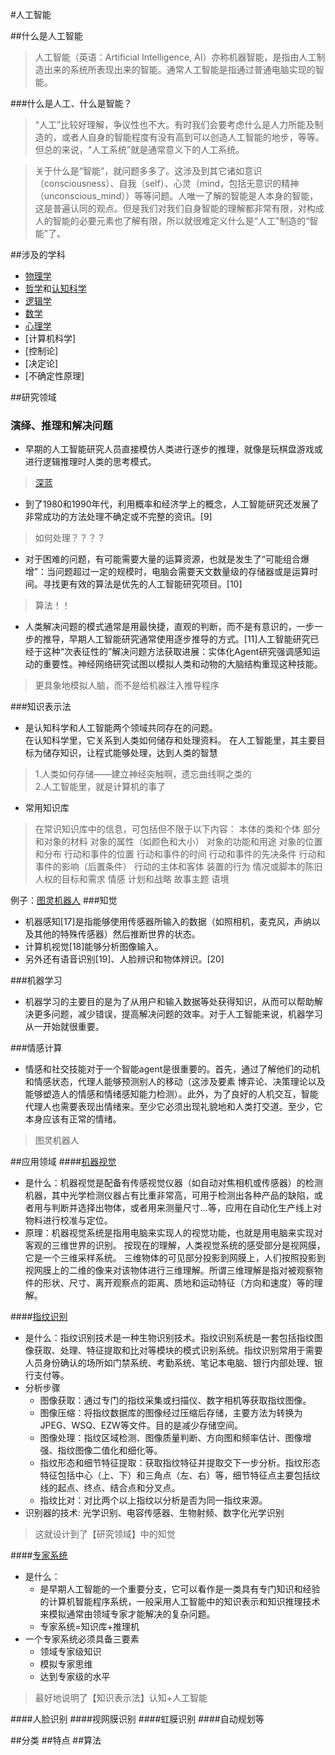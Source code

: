 #人工智能

##什么是人工智能
>	人工智能（英语：Artificial Intelligence, AI）亦称机器智能，是指由人工制造出来的系统所表现出来的智能。通常人工智能是指通过普通电脑实现的智能。

###什么是人工、什么是智能？
>	“人工”比较好理解，争议性也不大。有时我们会要考虑什么是人力所能及制造的，或者人自身的智能程度有没有高到可以创造人工智能的地步，等等。但总的来说，“人工系统”就是通常意义下的人工系统。	

>	关于什么是“智能”，就问题多多了。这涉及到其它诸如意识（consciousness）、自我（self）、心灵（mind，包括无意识的精神（unconscious_mind））等等问题。人唯一了解的智能是人本身的智能，这是普遍认同的观点。但是我们对我们自身智能的理解都非常有限，对构成人的智能的必要元素也了解有限，所以就很难定义什么是“人工”制造的“智能”了。

##涉及的学科
*	[物理学](http://zh.wikipedia.org/wiki/%E7%89%A9%E7%90%86%E5%AD%A6)
*	[哲学](http://zh.wikipedia.org/wiki/哲学)和[认知科学](http://zh.wikipedia.org/wiki/认知科学)
*	[逻辑学](http://zh.wikipedia.org/wiki/%E9%80%BB%E8%BE%91)
*	[数学](http://zh.wikipedia.org/wiki/数学)
*	[心理学](http://zh.wikipedia.org/wiki/心理学)
*	[计算机科学]
*	[控制论]
*	[决定论]
*	[不确定性原理]



##研究领域
###	演绎、推理和解决问题
*	早期的人工智能研究人员直接模仿人类进行逐步的推理，就像是玩棋盘游戏或进行逻辑推理时人类的思考模式。	
>	[深蓝](http://baike.baidu.com/subview/49027/5080682.htm?fr=aladdin "Title")		

*	到了1980和1990年代，利用概率和经济学上的概念，人工智能研究还发展了非常成功的方法处理不确定或不完整的资讯。[9]
>	如何处理？？？？

*	对于困难的问题，有可能需要大量的运算资源，也就是发生了“可能组合爆增”：当问题超过一定的规模时，电脑会需要天文数量级的存储器或是运算时间。寻找更有效的算法是优先的人工智能研究项目。[10]
>	算法！！

*	人类解决问题的模式通常是用最快捷，直观的判断，而不是有意识的，一步一步的推导，早期人工智能研究通常使用逐步推导的方式。[11]人工智能研究已经于这种“次表征性的”解决问题方法获取进展：实体化Agent研究强调感知运动的重要性。神经网络研究试图以模拟人类和动物的大脑结构重现这种技能。
>	更具象地模拟人脑，而不是给机器注入推导程序

###知识表示法
*	是认知科学和人工智能两个领域共同存在的问题。	
	在认知科学里，它关系到人类如何储存和处理资料。	
	在人工智能里，其主要目标为储存知识，让程式能够处理，达到人类的智慧
>	1.人类如何存储——建立神经突触啊，遗忘曲线啊之类的	
	2.人工智能里，就是计算机的事了

*	常用知识库
>	在常识知识库中的信息，可包括但不限于以下内容：
本体的类和个体
部分和对象的材料
对象的属性（如颜色和大小）
对象的功能和用途
对象的位置和分布
行动和事件的位置
行动和事件的时间
行动和事件的先决条件
行动和事件的影响（后置条件）
行动的主体和客体
装置的行为
情况或脚本的陈旧
人权的目标和需求
情感
计划和战略
故事主题
语境

例子：[图灵机器人](http://www.tuling123.com/openapi/cloud/proexp.jsp)
###知觉
*	机器感知[17]是指能够使用传感器所输入的数据（如照相机，麦克风，声纳以及其他的特殊传感器）然后推断世界的状态。
*	计算机视觉[18]能够分析图像输入。
*	另外还有语音识别[19]、人脸辨识和物体辨识。[20]

###机器学习
*	机器学习的主要目的是为了从用户和输入数据等处获得知识，从而可以帮助解决更多问题，减少错误，提高解决问题的效率。对于人工智能来说，机器学习从一开始就很重要。

###情感计算
*	情感和社交技能对于一个智能agent是很重要的。首先，通过了解他们的动机和情感状态，代理人能够预测别人的移动（这涉及要素 博弈论、决策理论以及能够塑造人的情感和情绪感知能力检测）。此外，为了良好的人机交互，智能代理人也需要表现出情绪来。至少它必须出现礼貌地和人类打交道。至少，它本身应该有正常的情绪。
>	图灵机器人

##应用领域
####[机器视觉](http://zh.wikipedia.org/wiki/%E6%9C%BA%E5%99%A8%E8%A7%86%E8%A7%89)
*	是什么：机器视觉是配备有传感视觉仪器（如自动对焦相机或传感器）的检测机器，其中光学检测仪器占有比重非常高，可用于检测出各种产品的缺陷，或者用与判断并选择出物体，或者用来测量尺寸...等，应用在自动化生产线上对物料进行校准与定位。
*	原理：机器视觉系统是指用电脑来实现人的视觉功能，也就是用电脑来实现对客观的三维世界的识别。
按现在的理解，人类视觉系统的感受部分是视网膜，它是一个三维采样系统。
三维物体的可见部分投影到网膜上，人们按照投影到视网膜上的二维的像来对该物体进行三维理解。所谓三维理解是指对被观察物件的形状、尺寸、离开观察点的距离、质地和运动特征（方向和速度）等的理解。


####[指纹识别](http://zh.wikipedia.org/wiki/指纹识别)
*	是什么：指纹识别技术是一种生物识别技术。指纹识别系统是一套包括指纹图像获取、处理、特征提取和比对等模块的模式识别系统。指纹识别常用于需要人员身份确认的场所如门禁系统、考勤系统、笔记本电脑、银行内部处理、银行支付等。
*	分析步骤
	*	图像获取：通过专门的指纹采集或扫描仪、数字相机等获取指纹图像。
	*	图像压缩：将指纹数据库的图像经过压缩后存储，主要方法为转换为JPEG、WSQ、EZW等文件。目的是减少存储空间。
	*	图像处理：指纹区域检测、图像质量判断、方向图和频率估计、图像增强、指纹图像二值化和细化等。
	*	指纹形态和细节特征提取：获取指纹特征并提取交下一步分析。指纹形态特征包括中心（上、下）和三角点（左、右）等，细节特征点主要包括纹线的起点、终点、结合点和分叉点。
	*	指纹比对：对比两个以上指纹以分析是否为同一指纹来源。
*	识别器的技术: 光学识别、电容传感器、生物射频、数字化光学识别
>	这就设计到了【研究领域】中的知觉

####[专家系统](http://zh.wikipedia.org/wiki/%E4%B8%93%E5%AE%B6%E7%B3%BB%E7%BB%9F)
*	是什么：
	*	是早期人工智能的一个重要分支，它可以看作是一类具有专门知识和经验的计算机智能程序系统，一般采用人工智能中的知识表示和知识推理技术来模拟通常由领域专家才能解决的复杂问题。
	*	专家系统=知识库+推理机
*	一个专家系统必须具备三要素
	*	领域专家级知识
	*	模拟专家思维
	*	达到专家级的水平
>	最好地说明了【知识表示法】认知+人工智能


####人脸识别
####视网膜识别
####虹膜识别
####自动规划等


##分类
##特点
##算法